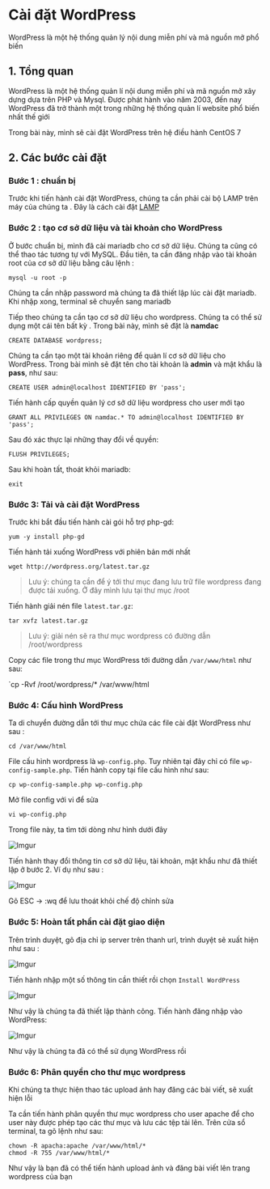 # Cài đặt WordPress
WordPress là một hệ thống quản lý nội dung miễn phí và mã nguồn mở phổ biến

## 1. Tổng quan
WordPress là một hệ thống quản lí nội dung miễn phí và mã nguồn mở xây dựng dựa trên PHP và Mysql. Được phát hành vào năm 2003, đến nay WordPress đã trở thành một trong những hệ thống quản lí website phổ biến nhất thế giới

Trong bài này, mình sẽ cài đặt WordPress trên hệ điều hành CentOS 7

## 2. Các bước cài đặt
### Bước 1 : chuẩn bị
Trước khi tiến hành cài đặt WordPress, chúng ta cần phải cài bộ LAMP trên máy của chúng ta . Đây là cách cài đặt [LAMP](https://github.com/namdachb/linux/blob/master/Wordpress/LAMP.md)

### Bước 2 : tạo cơ sở dữ liệu và tài khoản cho WordPress
Ở bước chuẩn bị, mình đã cài mariadb cho cơ sở dữ liệu. Chúng ta cũng có thể thao tác tương tự với MySQL. Đầu tiên, ta cần đăng nhập vào tài khoản root của cơ sở dữ liệu bằng câu lệnh :

 `mysql -u root -p`

Chúng ta cần nhập password mà chúng ta đã thiết lập lúc cài đặt mariadb. Khi nhập xong, terminal sẽ chuyển sang mariadb

Tiếp theo chúng ta cần tạo cơ sở dữ liệu cho wordpress. Chúng ta có thể sử dụng một cái tên bất kỳ . Trong bài này, mình sẽ đặt là **namdac**

 `CREATE DATABASE wordpress;`

Chúng ta cần tạo một tài khoản riêng để quản lí cơ sở dữ liệu cho WordPress. Trong bài mình sẽ đặt tên  cho tài khoản là **admin** và mật khẩu là **pass**, như sau:
 
 `CREATE USER admin@localhost IDENTIFIED BY 'pass';`

Tiến hành cấp quyền quản lý cơ sở dữ liệu wordpress cho user mới tạo 

 `GRANT ALL PRIVILEGES ON namdac.* TO admin@localhost IDENTIFIED BY 'pass';`

Sau đó xác thực lại những thay đổi về quyền:

 `FLUSH PRIVILEGES;`

Sau khi hoàn tất, thoát khỏi mariadb:
 
 `exit`

### Bước 3: Tải và cài đặt WordPress
Trước khi bắt đầu tiến hành cài gói hỗ trợ php-gd:
 
 `yum -y install php-gd`

Tiến hành tải xuống WordPress với phiên bản mới nhất

 `wget http://wordpress.org/latest.tar.gz`

 > Lưu ý: chúng ta cần để ý tới thư mục đang lưu trữ file wordpress đang được tải xuống. Ở đây mình lưu tại thư mục /root

Tiến hành giải nén file `latest.tar.gz`:

 `tar xvfz latest.tar.gz`

 > Lưu ý: giải nén sẽ ra thư mục wordpress có đường dẫn /root/wordpress 

Copy các file trong thư mục WordPress tới đường dẫn `/var/www/html` như sau:

 `cp -Rvf /root/wordpress/* /var/www/html

### Bước 4: Cấu hình WordPress
Ta di chuyển đường dẫn tới thư mục chứa các file cài đặt WordPress như sau :

 `cd /var/www/html`

File cấu hình wordpress là `wp-config.php`. Tuy nhiên tại đây chỉ có file `wp-config-sample.php`. Tiến hành copy tại file cấu hình như sau:

 `cp wp-config-sample.php wp-config.php`

Mở file config với vi để sửa   

 `vi wp-config.php`

Trong file này, ta tìm tới dòng như hình dưới đây

![Imgur](https://i.imgur.com/hmUC3CY.png)

Tiến hành thay đổi thông tin cơ sở dữ liệu, tài khoản, mật khẩu như đã thiết lập ở bước 2. Ví dụ như sau :

![Imgur](https://i.imgur.com/dQI8s24.png)

Gõ ESC -> :wq để lưu thoát khỏi chế độ chỉnh sửa

### Bước 5: Hoàn tất phần cài đặt giao diện
Trên trình duyệt, gõ địa chỉ ip server trên thanh url, trình duyệt sẽ xuất hiện như sau :

![Imgur](https://i.imgur.com/if8s2MA.png)

Tiến hành nhập một số thông tin cần thiết rồi chọn `Install WordPress`

![Imgur](https://i.imgur.com/Pwebyrv.png)

Như vậy là chúng ta đã thiết lập thành công. Tiến hành đăng nhập vào WordPress:

![Imgur](https://i.imgur.com/y7Y4DTh.png)

Như vậy là chúng ta đã có thể sử dụng WordPress rồi

### Bước 6: Phân quyền cho thư mục wordpress
Khi chúng ta thực hiện thao tác upload ảnh hay đăng các bài viết, sẽ xuất hiện lỗi

Ta cần tiến hành phân quyền thư mục wordpress cho user apache để cho user này được phép tạo các thư mục và lưu các tệp tải lên. Trên cửa sổ terminal, ta gõ lệnh như sau:
```
chown -R apacha:apache /var/www/html/*
chmod -R 755 /var/www/html/*
```

Như vậy là bạn đã có thể tiến hành upload ảnh và đăng bài viết lên trang wordpress của bạn